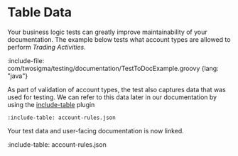 # Table Data

Your business logic tests can greatly improve maintainability of your documentation.
The example below tests what account types are allowed to perform *Trading Activities*.

:include-file: com/twosigma/testing/documentation/TestToDocExample.groovy {lang: "java"}

As part of validation of account types, the test also captures data that was used for testing. 
We can refer to this data later in our documentation by using the [include-table](layout/tables) plugin

    :include-table: account-rules.json
     
Your test data and user-facing documentation is now linked.

:include-table: account-rules.json 